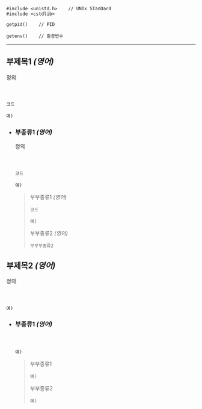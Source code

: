 ```angular2html
#include <unistd.h>    // UNIx STanDard
#include <cstdlib>

getpid()    // PID

getenv()    // 환경변수
```
---

## 부제목1 *(영어)*
정의
###### <img src = ''>
```angular2html
코드

예)
```

+ ### 부종류1 *(영어)*
  정의
  ###### <img src = ''>
  ```
  코드
  
  예)
  ```
  >부부종류1 *(영어)*
  >```
  >코드
  >
  >예)
  >```
  >
  >부부종류2 *(영어)*
  >```
  >부부부종류2
  >
  >```

## 부제목2 *(영어)*
정의
###### <img src = ''>
```angular2html
예)
```

+ ### 부종류1 *(영어)*
  ###### <img src = ''>
  ```
  예)
  ```
  >부부종류1
  >```
  >예)
  >```
  >
  >부부종류2
  >```
  >예)
  >```
